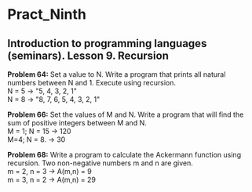 # Pract_Ninth
## Introduction to programming languages (seminars). Lesson 9. Recursion

**Problem 64:** Set a value to N. Write a program that prints all natural numbers between N and 1. Execute using recursion.
</br>N = 5 -> "5, 4, 3, 2, 1"
</br>N = 8 -> "8, 7, 6, 5, 4, 3, 2, 1"

**Problem 66:** Set the values of M and N. Write a program that will find the sum of positive integers between M and N.
</br>M = 1; N = 15 -> 120
</br>M=4; N = 8. -> 30

**Problem 68:** Write a program to calculate the Ackermann function using recursion. Two non-negative numbers m and n are given.
</br>m = 2, n = 3 -> A(m,n) = 9
</br>m = 3, n = 2 -> A(m,n) = 29
